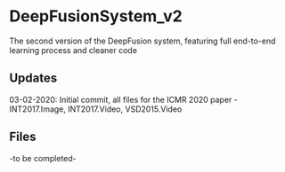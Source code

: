 # DeepFusionSystem_v2
The second version of the DeepFusion system, featuring full end-to-end learning process and cleaner code

## Updates
03-02-2020: Initial commit, all files for the ICMR 2020 paper - INT2017.Image, INT2017.Video, VSD2015.Video

## Files
-to be completed-
